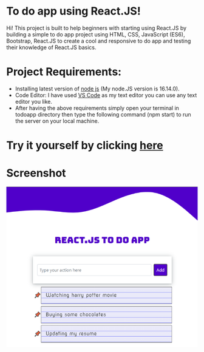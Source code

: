 # To do app using React.JS!

Hi! This project is built to help beginners with starting using React.JS by building a simple to do app project using HTML, CSS, JavaScript (ES6), Bootstrap, React.JS to create a cool and responsive to do app and testing their knowledge of React.JS basics.

# Project Requirements:
- Installing latest version of [node js](https://nodejs.org/en/download/) (My node.JS version is 16.14.0).
- Code Editor: I have used [VS Code](https://code.visualstudio.com) as my text editor you can use any text editor you like.
- After having the above requirements simply open your terminal in todoapp directory then type the following command (npm start) to run the server on your local machine.

# Try it yourself by clicking [here](https://zen-sinoussi-88d997.netlify.app)

# Screenshot
![To do App](./Screenshots/Screenshot.png)

